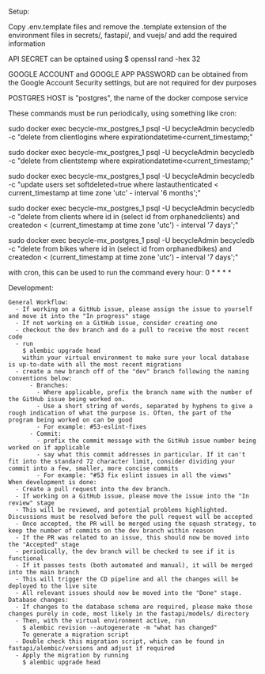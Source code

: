 Setup:

Copy .env.template files and remove the .template extension of the environment files in secrets/, fastapi/, and vuejs/ and add the required information

API SECRET can be optained using
$ openssl rand -hex 32

GOOGLE ACCOUNT and GOOGLE APP PASSWORD can be obtained from the Google Account Security settings, but are not required for dev purposes

POSTGRES HOST is "postgres", the name of the docker compose service

These commands must be run periodically, using something like cron:

sudo docker exec becycle-mx_postgres_1 psql -U becycleAdmin becycledb -c "delete from clientlogins where expirationdatetime<current_timestamp;"

sudo docker exec becycle-mx_postgres_1 psql -U becycleAdmin becycledb -c "delete from clientstemp where expirationdatetime<current_timestamp;"

sudo docker exec becycle-mx_postgres_1 psql -U becycleAdmin becycledb -c "update users set softdeleted=true where lastauthenticated < current_timestamp at time zone 'utc' - interval '6 months';"

sudo docker exec becycle-mx_postgres_1 psql -U becycleAdmin becycledb -c "delete from clients where id in (select id from orphanedclients) and createdon < (current_timestamp at time zone 'utc') - interval '7 days';"

sudo docker exec becycle-mx_postgres_1 psql -U becycleAdmin becycledb -c "delete from bikes where id in (select id from orphanedbikes) and createdon < (current_timestamp at time zone 'utc') - interval '7 days';"

with cron, this can be used to run the command every hour:
0 * * * *


Development:

    General Workflow:
	  - If working on a GitHub issue, please assign the issue to yourself and move it into the "In progress" stage
	  - If not working on a GitHub issue, consider creating one
	  - checkout the dev branch and do a pull to receive the most recent code
	  - run
	    $ alembic upgrade head
		within your virtual environment to make sure your local database is up-to-date with all the most recent migrations
	  - create a new branch off of the "dev" branch following the naming conventions below:
		  - Branches:
			- Where applicable, prefix the branch name with the number of the GitHub issue being worked on.
			- Use a short string of words, separated by hyphens to give a rough indication of what the purpose is. Often, the part of the program being worked on can be good
			- For example: #53-eslint-fixes
		  - Commit:
			- prefix the commit message with the GitHub issue number being worked on if applicable
			- say what this commit addresses in particular. If it can't fit into the standard 72 character limit, consider dividing your commit into a few, smaller, more concise commits
			- For example: "#53 fix eslint issues in all the views"
	When development is done:
	  - Create a pull request into the dev branch.
	  - If working on a GitHub issue, please move the issue into the "In review" stage
	  - This will be reviewed, and potential problems highlighted. Discussions must be resolved before the pull request will be accepted
	  - Once accepted, the PR will be merged using the squash strategy, to keep the number of commits on the dev branch within reason
	  - If the PR was related to an issue, this should now be moved into the "Accepted" stage
	  - periodically, the dev branch will be checked to see if it is functional
	  - If it passes tests (both automated and manual), it will be merged into the main branch
	  - This will trigger the CD pipeline and all the changes will be deployed to the live site
	  - All relevant issues should now be moved into the "Done" stage.
    Database changes:
      - If changes to the database schema are required, please make those changes purely in code, most likely in the fastapi/models/ directory
	  - Then, with the virtual environment active, run
	    $ alembic revision --autogenerate -m "what has changed"
	    To generate a migration script
	  - Double check this migration script, which can be found in fastapi/alembic/versions and adjust if required
	  - Apply the migration by running
	    $ alembic upgrade head
  

